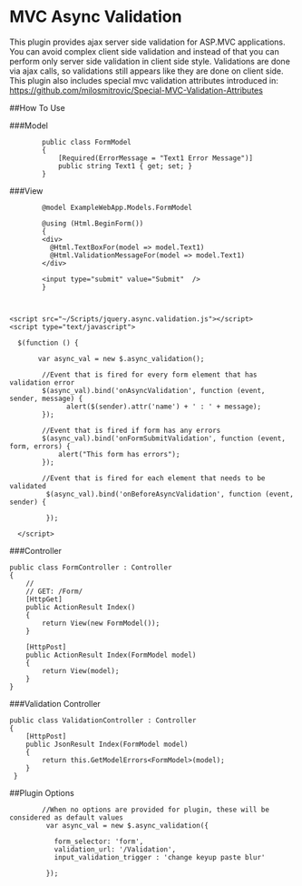 MVC Async Validation
====================

This plugin provides ajax server side validation for ASP.MVC applications. You can avoid complex client side validation and instead of that you can perform only server side validation in client side style. Validations are done via ajax calls, so validations still  appears like they are done on client side. This plugin also includes special mvc validation attributes introduced in: https://github.com/milosmitrovic/Special-MVC-Validation-Attributes 

##How To Use

###Model

            public class FormModel 
            {
                [Required(ErrorMessage = "Text1 Error Message")]
                public string Text1 { get; set; }
            }


###View

            @model ExampleWebApp.Models.FormModel
            
            @using (Html.BeginForm())
            {
            <div>
              @Html.TextBoxFor(model => model.Text1)
              @Html.ValidationMessageFor(model => model.Text1)
            </div>
            
            <input type="submit" value="Submit"  />
            }
         
         
         
    <script src="~/Scripts/jquery.async.validation.js"></script>
    <script type="text/javascript">
    
      $(function () {
     
           var async_val = new $.async_validation();
    
            //Event that is fired for every form element that has validation error
            $(async_val).bind('onAsyncValidation', function (event, sender, message) {
                  alert($(sender).attr('name') + ' : ' + message);
            });

            //Event that is fired if form has any errors
            $(async_val).bind('onFormSubmitValidation', function (event, form, errors) {
                alert("This form has errors");
            });
            
            //Event that is fired for each element that needs to be validated
             $(async_val).bind('onBeforeAsyncValidation', function (event, sender) {
             
             });
            
      </script>
      
    
###Controller

    public class FormController : Controller
    {
        //
        // GET: /Form/
        [HttpGet]
        public ActionResult Index()
        {
            return View(new FormModel());
        }
        
        [HttpPost]
        public ActionResult Index(FormModel model)
        {
            return View(model);
        }
    }
    
    
###Validation Controller

    public class ValidationController : Controller
    {
        [HttpPost]
        public JsonResult Index(FormModel model)
        {
            return this.GetModelErrors<FormModel>(model);
        }
     }
     
     
     
     
##Plugin Options

            //When no options are provided for plugin, these will be considered as default values
             var async_val = new $.async_validation({
             
               form_selector: 'form',
               validation_url: '/Validation',
               input_validation_trigger : 'change keyup paste blur'
               
             });
     
     
     
     



